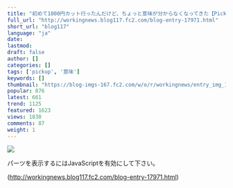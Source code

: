 ```yaml
---
title: "初めて1000円カット行ったんだけど、ちょっと意味が分からなくなってきた【Pickup：2017.9.10】"
full_url: "http://workingnews.blog117.fc2.com/blog-entry-17971.html"
short_url: "blog117"
language: "ja"
date: 
lastmod: 
draft: false
author: []
categories: []
tags: ['pickup', '意味']
keywords: []
thumbnail: "https://blog-imgs-167.fc2.com/w/o/r/workingnews/entry_img_17971.jpg"
popular: 876
latest: 661
trend: 1125
featured: 1623
views: 1830
comments: 87
weight: 1
---
```


![](https://blog-imgs-167.fc2.com/w/o/r/workingnews/entry_img_17971.jpg)

<div><p> </p> <p class='plugin-freearea'> パーツを表示するにはJavaScriptを有効にして下さい。 </p><p id='i2i-15a675c9be31438acfd-wrap'> </p> <p> </p> </div>

(http://workingnews.blog117.fc2.com/blog-entry-17971.html)
